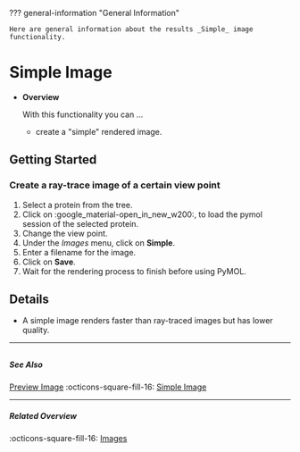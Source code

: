 ??? general-information "General Information"
    
    Here are general information about the results _Simple_ image functionality.

# Simple Image
<div class="grid cards" markdown>

-   __Overview__

     With this functionality you can ...

    - create a "simple" rendered image.
    

</div>

## Getting Started
### Create a ray-trace image of a certain view point
1. Select a protein from the tree.
2. Click on :google_material-open_in_new_w200:, to load the pymol session of the selected protein.
3. Change the view point.
4. Under the _Images_ menu, click on **Simple**.
5. Enter a filename for the image.
6. Click on **Save**.
7. Wait for the rendering process to finish before using PyMOL. 

## Details
- A simple image renders faster than ray-traced images but has lower quality.

---
##

##### See Also
[Preview Image](preview_image.md) :octicons-square-fill-16: [Simple Image](simple_image.md)

---

##### Related Overview
:octicons-square-fill-16: [Images](index.md)